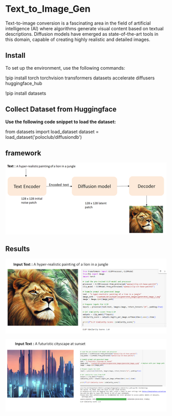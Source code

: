 # Text_to_Image_Gen
Text-to-image conversion is a fascinating area in the field of artificial intelligence (AI) where algorithms generate visual content based on textual descriptions. Diffusion models have emerged as state-of-the-art tools in this domain, capable of creating highly realistic and detailed images.

## Install
To set up the environment, use the following commands:

!pip install torch torchvision transformers datasets accelerate diffusers huggingface_hub

!pip install datasets

## Collect Dataset from Huggingface

**Use the following code snippet to load the dataset:**

from datasets import load_dataset
dataset = load_dataset('poloclub/diffusiondb') 

## framework⁠
![Alt Text](https://github.com/Ashwini6868/Text_to_Image_Gen/raw/main/framework.png)




## Results
![Alt Text](https://github.com/Ashwini6868/Text_to_Image_Gen/raw/main/output1.png)

![Alt Text](https://github.com/Ashwini6868/Text_to_Image_Gen/raw/main/output2.png)







